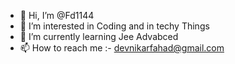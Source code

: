 - 👋 Hi, I’m @Fd1144
- 👀 I’m interested in Coding and in techy Things
- 🌱 I’m currently learning Jee Advabced
- 📫 How to reach me :- devnikarfahad@gmail.com

